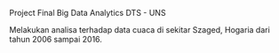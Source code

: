 Project Final Big Data Analytics DTS - UNS

Melakukan analisa terhadap data cuaca di sekitar Szaged, Hogaria dari tahun 2006 sampai 2016.